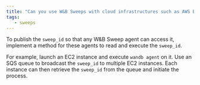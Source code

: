 ```yaml
---
title: "Can you use W&B Sweeps with cloud infrastructures such as AWS Batch, ECS, etc.?"
tags:
   - sweeps
---
```

To publish the `sweep_id` so that any W&B Sweep agent can access it, implement a method for these agents to read and execute the `sweep_id`.

For example, launch an EC2 instance and execute `wandb agent` on it. Use an SQS queue to broadcast the `sweep_id` to multiple EC2 instances. Each instance can then retrieve the `sweep_id` from the queue and initiate the process.